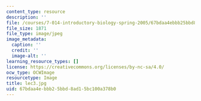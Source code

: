 ```yaml
---
content_type: resource
description: ''
file: /courses/7-014-introductory-biology-spring-2005/67bdaa4ebbb25bbd8ad15bc100a378b0_lec3.jpg
file_size: 1871
file_type: image/jpeg
image_metadata:
  caption: ''
  credit: ''
  image-alt: ''
learning_resource_types: []
license: https://creativecommons.org/licenses/by-nc-sa/4.0/
ocw_type: OCWImage
resourcetype: Image
title: lec3.jpg
uid: 67bdaa4e-bbb2-5bbd-8ad1-5bc100a378b0
---
```

